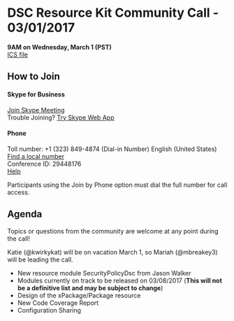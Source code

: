 # DSC Resource Kit Community Call - 03/01/2017

**9AM on Wednesday, March 1 (PST)**  
[ICS file](https://github.com/PowerShell/DscResources/raw/master/CommunityCalls/03-01-17/CommunityCall030117.zip)

## How to Join

#### Skype for Business
[Join Skype Meeting](https://meet.lync.com/microsoft/kakeim/VS3M3171)  
Trouble Joining? [Try Skype Web App](https://meet.lync.com/microsoft/kakeim/VS3M3171?sl=1)

#### Phone
Toll number: +1 (323) 849-4874 (Dial-in Number) English (United States)  
[Find a local number](https://dialin.lync.com/8551f4c1-bea3-441a-8738-69aa517a91c5?id=29448176)  
Conference ID: 29448176  
[Help](http://go.microsoft.com/fwlink/?LinkId=389737)  

Participants using the Join by Phone option must dial the full number for call access. 

## Agenda

Topics or questions from the community are welcome at any point during the call!

Katie (@kwirkykat) will be on vacation March 1, so Mariah (@mbreakey3) will be leading the call.

- New resource module SecurityPolicyDsc from Jason Walker
- Modules currently on track to be released on 03/08/2017 (**This will not be a definitive list and may be subject to change**)
- Design of the xPackage/Package resource
- New Code Coverage Report
- Configuration Sharing
